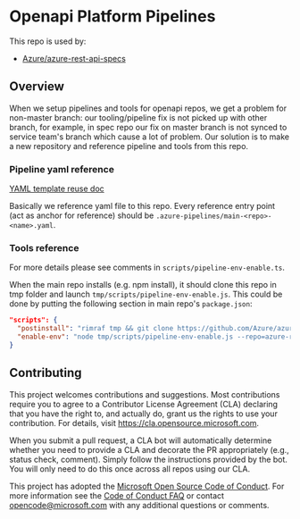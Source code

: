 # Openapi Platform Pipelines

This repo is used by:

- [Azure/azure-rest-api-specs](https://github.com/Azure/azure-rest-api-specs)

## Overview

When we setup pipelines and tools for openapi repos, we get a problem for non-master branch:
our tooling/pipeline fix is not picked up with other branch, for example, in spec repo our fix
on master branch is not synced to service team's branch which cause a lot of problem. Our solution
is to make a new repository and reference pipeline and tools from this repo.

### Pipeline yaml reference

[YAML template reuse doc](https://docs.microsoft.com/en-us/azure/devops/pipelines/process/templates?view=azure-devops#using-other-repositories)

Basically we reference yaml file to this repo. Every reference entry point (act as anchor for reference)
should be `.azure-pipelines/main-<repo>-<name>.yaml`.

### Tools reference

For more details please see comments in `scripts/pipeline-env-enable.ts`.

When the main repo installs (e.g. npm install), it should clone this repo in tmp folder and launch `tmp/scripts/pipeline-env-enable.js`.
This could be done by putting the following section in main repo's `package.json`:

``` json
"scripts": {
  "postinstall": "rimraf tmp && git clone https://github.com/Azure/azure-rest-api-specs-pipeline tmp && npm run enable-env",
  "enable-env": "node tmp/scripts/pipeline-env-enable.js --repo=azure-rest-api-specs"
}
```

## Contributing

This project welcomes contributions and suggestions.  Most contributions require you to agree to a
Contributor License Agreement (CLA) declaring that you have the right to, and actually do, grant us
the rights to use your contribution. For details, visit https://cla.opensource.microsoft.com.

When you submit a pull request, a CLA bot will automatically determine whether you need to provide
a CLA and decorate the PR appropriately (e.g., status check, comment). Simply follow the instructions
provided by the bot. You will only need to do this once across all repos using our CLA.

This project has adopted the [Microsoft Open Source Code of Conduct](https://opensource.microsoft.com/codeofconduct/).
For more information see the [Code of Conduct FAQ](https://opensource.microsoft.com/codeofconduct/faq/) or
contact [opencode@microsoft.com](mailto:opencode@microsoft.com) with any additional questions or comments.
